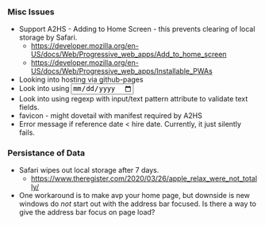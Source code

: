 
### Misc Issues
- Support A2HS - Adding to Home Screen - this prevents clearing of local storage by Safari.
    - https://developer.mozilla.org/en-US/docs/Web/Progressive_web_apps/Add_to_home_screen
    - https://developer.mozilla.org/en-US/docs/Web/Progressive_web_apps/Installable_PWAs
- Looking into hosting via github-pages
- Look into using <input type="date">
- Look into using regexp with input/text pattern attribute to validate text fields.
- favicon - might dovetail with manifest required by A2HS
- Error message if reference date < hire date. Currently, it just silently fails.

### Persistance of Data
- Safari wipes out local storage after 7 days.
    - https://www.theregister.com/2020/03/26/apple_relax_were_not_totally/
- One workaround is to make avp your home page, but downside is new windows do _not_ start out with the address bar focused. Is there a way to give the address bar focus on page load?